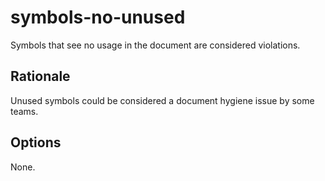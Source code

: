 # symbols-no-unused

Symbols that see no usage in the document are considered violations.

## Rationale

Unused symbols could be considered a document hygiene issue by some teams.

## Options

None.

